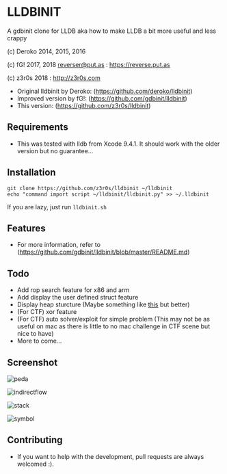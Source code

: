 # LLDBINIT

A gdbinit clone for LLDB aka how to make LLDB a bit more useful and less crappy

(c) Deroko 2014, 2015, 2016 

(c) fG! 2017, 2018 reverser@put.as : https://reverse.put.as

(c) z3r0s 2018 : http://z3r0s.com

- Original lldbinit by Deroko: (https://github.com/deroko/lldbinit)
- Improved version by fG!: (https://github.com/gdbinit/lldbinit)
- This version: (https://github.com/z3r0s/lldbinit)

## Requirements 

- This was tested with lldb from Xcode 9.4.1. It should work with the older version but no guarantee...

## Installation

```
git clone https://github.com/z3r0s/lldbinit ~/lldbinit
echo "command import script ~/lldbinit/lldbinit.py" >> ~/.lldbinit
```

If you are lazy, just run `lldbinit.sh` 

## Features

- For more information, refer to (https://github.com/gdbinit/lldbinit/blob/master/README.md) 

## Todo

- Add rop search feature for x86 and arm
- Add display the user defined struct feature
- Display heap sturcture (Maybe something like [this](https://github.com/blankwall/MacHeap) but better)
- (For CTF) xor feature 
- (For CTF) auto solver/exploit for simple problem (This may not be as useful on mac as there is little to no mac challenge in CTF scene but nice to have)
- More to come...
 
## Screenshot

![peda](https://github.com/z3r0s/lldbinit/blob/master/img/peda_format.png)

![indirectflow](https://github.com/z3r0s/lldbinit/blob/master/img/indirect_contorl_flow.png.png)

![stack](https://github.com/z3r0s/lldbinit/blob/master/img/stack_command.png)


![symbol](https://github.com/z3r0s/lldbinit/blob/master/img/lu_command.png)

## Contributing

- If you want to help with the development, pull requests are always welcomed :). 

